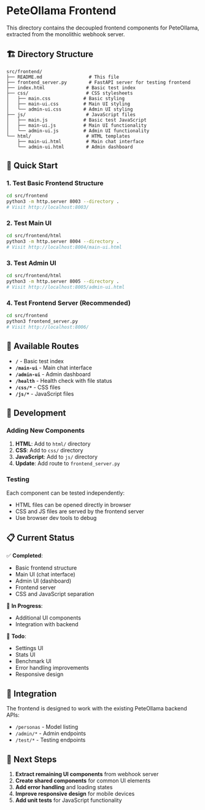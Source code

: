 # PeteOllama Frontend

This directory contains the decoupled frontend components for PeteOllama, extracted from the monolithic webhook server.

## 🏗️ Directory Structure

```
src/frontend/
├── README.md                 # This file
├── frontend_server.py        # FastAPI server for testing frontend
├── index.html               # Basic test index
├── css/                     # CSS stylesheets
│   ├── main.css            # Basic styling
│   ├── main-ui.css         # Main UI styling
│   └── admin-ui.css        # Admin UI styling
├── js/                      # JavaScript files
│   ├── main.js             # Basic test JavaScript
│   ├── main-ui.js          # Main UI functionality
│   └── admin-ui.js         # Admin UI functionality
└── html/                    # HTML templates
    ├── main-ui.html         # Main chat interface
    └── admin-ui.html        # Admin dashboard
```

## 🚀 Quick Start

### 1. Test Basic Frontend Structure
```bash
cd src/frontend
python3 -m http.server 8003 --directory .
# Visit http://localhost:8003/
```

### 2. Test Main UI
```bash
cd src/frontend/html
python3 -m http.server 8004 --directory .
# Visit http://localhost:8004/main-ui.html
```

### 3. Test Admin UI
```bash
cd src/frontend/html
python3 -m http.server 8005 --directory .
# Visit http://localhost:8005/admin-ui.html
```

### 4. Test Frontend Server (Recommended)
```bash
cd src/frontend
python3 frontend_server.py
# Visit http://localhost:8006/
```

## 📱 Available Routes

- **`/`** - Basic test index
- **`/main-ui`** - Main chat interface
- **`/admin-ui`** - Admin dashboard
- **`/health`** - Health check with file status
- **`/css/*`** - CSS files
- **`/js/*`** - JavaScript files

## 🔧 Development

### Adding New Components

1. **HTML**: Add to `html/` directory
2. **CSS**: Add to `css/` directory  
3. **JavaScript**: Add to `js/` directory
4. **Update**: Add route to `frontend_server.py`

### Testing

Each component can be tested independently:
- HTML files can be opened directly in browser
- CSS and JS files are served by the frontend server
- Use browser dev tools to debug

## 📋 Current Status

✅ **Completed**:
- Basic frontend structure
- Main UI (chat interface)
- Admin UI (dashboard)
- Frontend server
- CSS and JavaScript separation

🔄 **In Progress**:
- Additional UI components
- Integration with backend

📝 **Todo**:
- Settings UI
- Stats UI
- Benchmark UI
- Error handling improvements
- Responsive design

## 🔗 Integration

The frontend is designed to work with the existing PeteOllama backend APIs:
- `/personas` - Model listing
- `/admin/*` - Admin endpoints
- `/test/*` - Testing endpoints

## 🎯 Next Steps

1. **Extract remaining UI components** from webhook server
2. **Create shared components** for common UI elements
3. **Add error handling** and loading states
4. **Improve responsive design** for mobile devices
5. **Add unit tests** for JavaScript functionality
